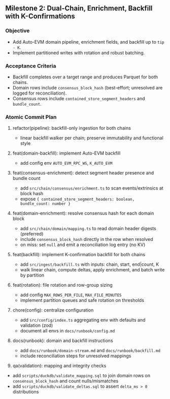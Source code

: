 ## Milestone 2: Dual-Chain, Enrichment, Backfill with K-Confirmations

### Objective

- Add Auto-EVM domain pipeline, enrichment fields, and backfill up to `tip - K`.
- Implement partitioned writes with rotation and robust batching.

### Acceptance Criteria

- Backfill completes over a target range and produces Parquet for both chains.
- Domain rows include `consensus_block_hash` (best-effort; unresolved are logged for reconciliation).
- Consensus rows include `contained_store_segment_headers` and `bundle_count`.

### Atomic Commit Plan

1. refactor(pipeline): backfill-only ingestion for both chains
   - linear backfill walker per chain; preserve immutability and functional style

2. feat(domain-backfill): implement Auto-EVM backfill
   - add config env `AUTO_EVM_RPC_WS`, `K_AUTO_EVM`

3. feat(consensus-enrichment): detect segment header presence and bundle count
   - add `src/chain/consensus/enrichment.ts` to scan events/extrinsics at block hash
   - expose `{ contained_store_segment_headers: boolean, bundle_count: number }`

4. feat(domain-enrichment): resolve consensus hash for each domain block
   - add `src/chain/domain/mapping.ts` to read domain header digests (preferred)
   - include `consensus_block_hash` directly in the row when resolved
   - on miss: set `null` and emit a reconciliation log entry (no KV)

5. feat(backfill): implement K-confirmation backfill for both chains
   - add `src/ingest/backfill.ts` with inputs: chain, start, end|count, K
   - walk linear chain, compute deltas, apply enrichment, and batch write by partition

6. feat(rotation): file rotation and row-group sizing
   - add config `MAX_ROWS_PER_FILE`, `MAX_FILE_MINUTES`
   - implement partition queues and safe rotation on thresholds

7. chore(config): centralize configuration
   - add `src/config/index.ts` aggregating env with defaults and validation (zod)
   - document all envs in `docs/runbook/config.md`

8. docs(runbook): domain and backfill instructions
   - add `docs/runbook/domain-stream.md` and `docs/runbook/backfill.md`
   - include reconciliation steps for unresolved mappings

9. qa(validation): mapping and integrity checks

- add `scripts/duckdb/validate_mapping.sql` to join domain rows on `consensus_block_hash` and count nulls/mismatches
- add `scripts/duckdb/validate_deltas.sql` to assert `delta_ms > 0` distributions
